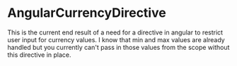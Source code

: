 AngularCurrencyDirective
========================

This is the current end result of a need for a directive in angular to restrict user input for currency values. I know that min and max values are already handled but you currently can't pass in those values from the scope without this directive in place.
